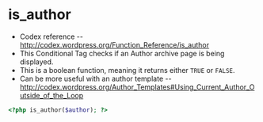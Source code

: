 # is_author
- Codex reference -- http://codex.wordpress.org/Function_Reference/is_author
- This Conditional Tag checks if an Author archive page is being displayed. 
- This is a boolean function, meaning it returns either `TRUE` or `FALSE`.
- Can be more useful with an author template -- http://codex.wordpress.org/Author_Templates#Using_Current_Author_Outside_of_the_Loop

```php
<?php is_author($author); ?>
```